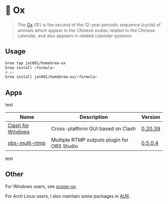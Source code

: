 # 🐂 Ox

> The [Ox](https://en.wikipedia.org/wiki/Ox_(zodiac)) (牛) is the second of the 12-year periodic sequence (cycle) of animals which appear in the Chinese zodiac related to the Chinese calendar, and also appears in related calendar systems.

## Usage

```bash
brew tap jat001/homebrew-ox
brew install <formula>
# or
brew install jat001/homebrew-ox/<formula>
```

## Apps
<!-- Generated by bin/update_readme.rb, do not edid it manually. -->
test

Name | Description | Version
--- | --- | ---
[Clash for Windows](https://web.archive.org/web/20231030023332/https://github.com/Fndroid/clash_for_windows_pkg) | Cross-platform GUI based on Clash | [0.20.39](https://github.com/jat001/homebrew-ox/tree/master/Casks/clash-for-windows.rb)
[obs-multi-rtmp](https://github.com/sorayuki/obs-multi-rtmp) | Multiple RTMP outputs plugin for OBS Studio | [0.5.0.4](https://github.com/jat001/homebrew-ox/tree/master/Casks/obs-multi-rtmp.rb)

test
<!-- Generated by bin/update_readme.rb, do not edid it manually. -->

## Other

For Windows users, see [scoop-ox](https://github.com/jat001/scoop-ox).

For Arch Linux users, I also maintain some packages in [AUR](https://aur.archlinux.org/packages?SeB=m&K=Jat).
